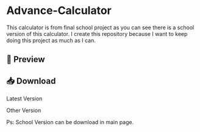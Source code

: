 # Advance-Calculator

This calculator is from final school project as you can see there is a school version of this calculator.
I create this repository because I want to keep doing this project as much as I can.

## 📱 Preview


## 📥 Download

Latest Version

Other Version

Ps: School Version can be download in main page.
